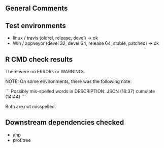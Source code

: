 ## General Comments

## Test environments
* linux / travis (oldrel, release, devel) -> ok
* Win / appveyor (devel 32, devel 64, release 64, stable, patched) -> ok

## R CMD check results
There were no ERRORs or WARNINGs. 

NOTE: On some environments, there was 
the following note: 

´´´
Possibly mis-spelled words in DESCRIPTION:
  JSON (16:37)
  cumulate (14:44)
´´´
  
Both are not misspelled.

## Downstream dependencies checked

* ahp
* prof.tree